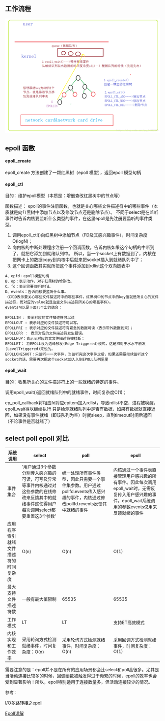 ## 工作流程
![select-epoll.png](../../img/OSAndNets/select-epoll.png)

## epoll 函数

#### epoll_create

epoll_create 方法创建了一颗红黑树（epoll 模型），返回epoll 模型句柄

#### epoll_ctl
目的：维护epoll模型（本质是：增删查改红黑树中的节点等）

函数描述：
epoll的事件注册函数，也就是关心哪些文件描述符中的哪些事件（本质就是向红黑树中添加节点以及修改节点还是删除节点）。
不同于select是在监听事件时告诉内核要监听什么类型的事件，在这里epoll是先注册要监听的事件类型。

1. 调用epoll_ctl()向红黑树中添加节点（FD及其感兴趣事件），时间复杂度O(logN)；
2. 向内核的中断处理程序注册一个回调函数，告诉内核如果这个句柄的中断到了，就把它添加到就绪队列中。 所以，当一个socket上有数据到了，内核在把网卡上的数据copy到内核中后就来把socket插入到就绪队列中了；
3. 这个回调函数其实就所把这个事件添加到rdlist这个双向链表中
```$xslt
A、epfd：epoll模型句柄
B、op：表示动作，对于红黑树的增删改。
C、fd：表示需要监听的fd。
D、events：告诉内核要监听什么事。
（C和D表示要关心哪些文件描述符中的哪些事件，红黑树中的节点中的key值就是所关心的文件描述符，而对应的value就是这些文件描述符所关心的哪些事件）。
events可以是下面几个宏的结合：

EPOLLIN : 表示对应的文件描述符可以读
EPOLLOUT : 表示对应的文件描述符可以写。
EPOLLPRI : 表示对应的文件描述符有紧急的数据可读（表示带外数据到来）；
EPOLLERR ： 表示对应的文件描述符发生错误。
EPOLLHUP：表⽰示对应的⽂文件描述符被挂断；
EPOLLET： 将EPOLL设为边缘触发(Edge Triggered)模式，这是相对于⽔水平触发(LevelTriggered)来说的。
EPOLLONESHOT：只监听⼀一次事件，当监听完这次事件之后，如果还需要继续监听这个socket的话，需要再次把这个socket加⼊入到EPOLL队列⾥里
```

#### epoll_wait
目的：收集所关心的文件描述符上的一些就绪的特定的事件。

调用epoll_wait()返回就绪队列中的就绪事件，时间复杂度O(1)；

ep_poll_callback将相应fd对应epitem加入rdlist，导致rdlist不空，进程被唤醒，epoll_wait得以继续执行
只是检测就绪队列中是否有数据，如果有数据就直接返回，如果没有事件就绪（即该队列为空）时就sleep，直到timeout时间后返回（不论事件是否就绪了）

## select poll epoll 对比

系统调用 | select | poll | epoll
---|---|---|---
事件集合 | '用户通过3个参数分别传入感兴趣的可读，可写及异常等事件内核通过对这些参数的在线修改来反馈其中的就绪事件这使得用户每次调用select都要重置这3个参数' | 统一处理所有事件类型，因此只需要一个事件集参数。用户通过pollfd.events传入感兴趣的事件，内核通过修改pollfd.revents反馈其中就绪的事件 | 内核通过一个事件表直接管理用户感兴趣的所有事件。因此每次调用epoll_wait时，无需反复传入用户感兴趣的事件。epoll_wait系统调用的参数events仅用来反馈就绪的事件
应用程序索引就绪文件描述符的时间复杂度 | O(n) | O(n) | O(1)
最大支持文件描述符数| 一般有最大值限制 |65535 | 65535
工作模式 | LT | LT | 支持ET高效模式
内核实现和工作效率 | 采用轮询方式检测就绪事件，时间复杂度：O(n) | 采用轮询方式检测就绪事件，时间复杂度：O(n) | 采用回调方式检测就绪事件，时间复杂度：O(1)



需要注意的是：epoll并不是在所有的应用场景都会比select和poll高很多。尤其是当活动连接比较多的时候，回调函数被触发得过于频繁的时候，epoll的效率也会受到显著影响！所以，epoll特别适用于连接数量多，但活动连接较少的情况。


参考：

[I/O多路转接之epoll](https://blog.csdn.net/qq_34992845/article/details/76407367)

[Epoll详解](https://blog.csdn.net/yangguosb/article/details/80403432)
